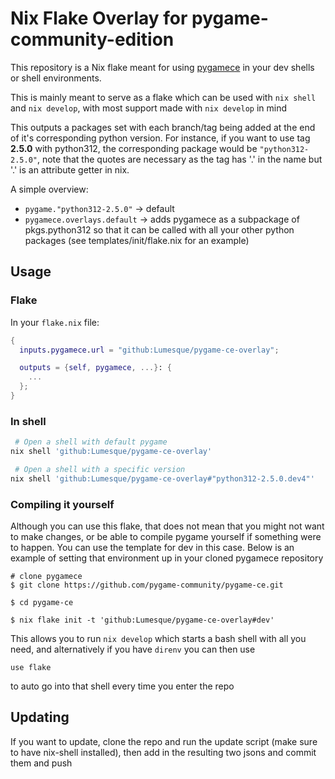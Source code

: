 # Nix Flake Overlay for pygame-community-edition

This repository is a Nix flake meant for using [pygamece](https://pyga.me/) in your dev shells or shell environments.

This is mainly meant to serve as a flake which can be used with `nix shell` and `nix develop`, with most support made with `nix develop` in mind

This outputs a packages set with each branch/tag being added at the end of it's corresponding python version. For instance, if you want to use tag __2.5.0__ with python312, the corresponding package would be `"python312-2.5.0"`, note that the quotes are necessary as the tag has '.' in the name but '.' is an attribute getter in nix.

A simple overview:

* `pygame."python312-2.5.0"` -> default
* `pygamece.overlays.default` -> adds pygamece as a subpackage of pkgs.python312 so that it can be called with all your other python packages (see templates/init/flake.nix for an example)


## Usage
### Flake
In your `flake.nix` file:
```nix
{
  inputs.pygamece.url = "github:Lumesque/pygame-ce-overlay";

  outputs = {self, pygamece, ...}: {
    ...
  };
}
```

### In shell
```bash
 # Open a shell with default pygame
nix shell 'github:Lumesque/pygame-ce-overlay'

 # Open a shell with a specific version
nix shell 'github:Lumesque/pygame-ce-overlay#"python312-2.5.0.dev4"'
```

### Compiling it yourself
Although you can use this flake, that does not mean that you might not want to make changes, or be able to compile pygame yourself if something were to happen. You can use the template for dev in this case. Below is an example of setting that environment up in your cloned pygamece repository
```shell
# clone pygamece
$ git clone https://github.com/pygame-community/pygame-ce.git

$ cd pygame-ce

$ nix flake init -t 'github:Lumesque/pygame-ce-overlay#dev'
```

This allows you to run `nix develop` which starts a bash shell with all you need, and alternatively if you have `direnv` you can then use
```direnv
use flake
```
to auto go into that shell every time you enter the repo

## Updating
If you want to update, clone the repo and run the update script (make sure to have nix-shell installed), then add in the resulting two jsons and commit them and push
